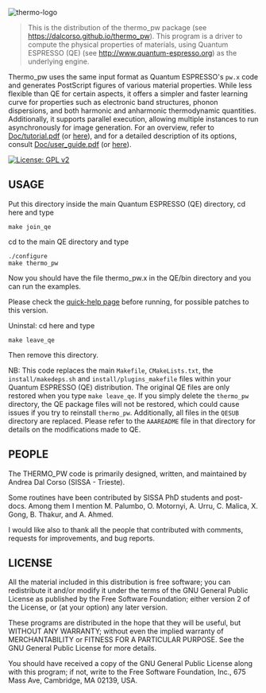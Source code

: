 ![thermo-logo](Doc/thermo_pw.jpg)

> This is the distribution of the thermo\_pw package 
> (see https://dalcorso.github.io/thermo_pw). This program is
> a driver to compute the physical properties of materials, using
> Quantum ESPRESSO (QE) (see http://www.quantum-espresso.org)
> as the underlying engine.

Thermo\_pw uses the same input format as Quantum ESPRESSO's <code>pw.x</code> code and generates PostScript figures of various material properties. While less flexible than QE for certain aspects, it offers a simpler and faster learning curve for properties such as electronic band structures, phonon dispersions, and both harmonic and anharmonic thermodynamic quantities. Additionally, it supports parallel execution, allowing multiple instances to run asynchronously for image generation. For an overview, refer to [Doc/tutorial.pdf](https://people.sissa.it/~dalcorso/thermo_pw/tutorial.pdf) (or [here](https://people.sissa.it/~dalcorso/thermo_pw/tutorial/tutorial.html)), and for a detailed description of its options, consult [Doc/user\_guide.pdf](https://people.sissa.it/~dalcorso/thermo_pw/user_guide.pdf) (or [here](https://people.sissa.it/~dalcorso/thermo_pw/user_guide/user_guide.html)).

[![License: GPL v2](https://img.shields.io/badge/License-GPL%20v2-blue.svg)](https://www.gnu.org/licenses/old-licenses/gpl-2.0.en.html)

## USAGE

Put this directory inside the main Quantum ESPRESSO (QE) directory,
cd here and type

```
make join_qe
```

cd to the main QE directory and type

```
./configure
make thermo_pw
```

Now you should have the file thermo\_pw.x in the QE/bin directory and
you can run the examples.

Please check the [quick-help page](https://dalcorso.github.io/thermo_pw/thermo_pw_help.html) before running, for possible patches to this version.

Uninstal:
cd here and type
```
make leave_qe
```
Then remove this directory.

NB: This code replaces the main <code>Makefile</code>, <code>CMakeLists.txt</code>, the <code>install/makedeps.sh</code> and <code>install/plugins_makefile</code> files within your Quantum ESPRESSO (QE) distribution. The original QE files are only restored when you type <code>make leave_qe</code>. If you simply delete the <code>thermo_pw</code> directory, the QE package files will not be restored, which could cause issues if you try to reinstall <code>thermo_pw</code>. Additionally, all files in the <code>QESUB</code> directory are replaced. Please refer to the <code>AAAREADME</code> file in that directory for details on the modifications made to QE.

## PEOPLE

The THERMO\_PW code is primarily designed, written, and maintained by Andrea
Dal Corso
(SISSA - Trieste).

Some routines have been contributed by SISSA PhD students and post-docs.
Among them I mention M. Palumbo, O. Motornyi, A. Urru, C. Malica, X. Gong,
B. Thakur, and A. Ahmed.

I would like also to thank all the people that contributed with comments,
requests for improvements, and bug reports.

## LICENSE

All the material included in this distribution is free software;
you can redistribute it and/or modify it under the terms of the GNU
General Public License as published by the Free Software Foundation;
either version 2 of the License, or (at your option) any later version.

These programs are distributed in the hope that they will be useful, but
WITHOUT ANY WARRANTY; without even the implied warranty of MERCHANTABILITY
or FITNESS FOR A PARTICULAR PURPOSE. See the GNU General Public License
for more details.

You should have received a copy of the GNU General Public License along
with this program; if not, write to the Free Software Foundation, Inc.,
675 Mass Ave, Cambridge, MA 02139, USA.
